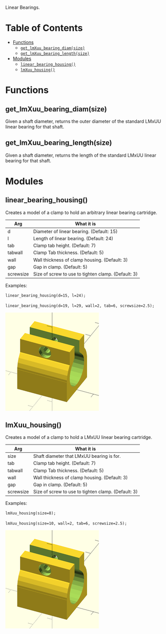 Linear Bearings.

# Table of Contents

- [Functions](#functions)
    - [`get_lmXuu_bearing_diam(size)`](#get_lmxuu_bearing_diamsize)
    - [`get_lmXuu_bearing_length(size)`](#get_lmxuu_bearing_lengthsize)
- [Modules](#modules)
    - [`linear_bearing_housing()`](#linear_bearing_housing)
    - [`lmXuu_housing()`](#lmxuu_housing)



# Functions

## get\_lmXuu\_bearing\_diam(size)
Given a shaft diameter, returns the outer diameter of the standard LMxUU
linear bearing for that shaft.



## get\_lmXuu\_bearing\_length(size)
Given a shaft diameter, returns the length of the standard LMxUU
linear bearing for that shaft.



# Modules

## linear\_bearing\_housing()
Creates a model of a clamp to hold an arbitrary linear bearing cartridge.

Arg       | What it is
--------- | -------------------------------
d         | Diameter of linear bearing. (Default: 15)
l         | Length of linear bearing. (Default: 24)
tab       | Clamp tab height. (Default: 7)
tabwall   | Clamp Tab thickness. (Default: 5)
wall      | Wall thickness of clamp housing. (Default: 3)
gap       | Gap in clamp. (Default: 5)
screwsize | Size of screw to use to tighten clamp. (Default: 3)

Examples:

    linear_bearing_housing(d=15, l=24);

    linear_bearing_housing(d=19, l=29, wall=2, tab=6, screwsize=2.5);

![linear\_bearing\_housing](images/linear_bearings/linear_bearing_housing.png)



## lmXuu\_housing()
Creates a model of a clamp to hold a LMxUU linear bearing cartridge.

Arg       | What it is
--------- | -------------------------------
size      | Shaft diameter that LMxUU bearing is for.
tab       | Clamp tab height. (Default: 7)
tabwall   | Clamp Tab thickness. (Default: 5)
wall      | Wall thickness of clamp housing. (Default: 3)
gap       | Gap in clamp. (Default: 5)
screwsize | Size of screw to use to tighten clamp. (Default: 3)

Examples:

	lmXuu_housing(size=8);

	lmXuu_housing(size=10, wall=2, tab=6, screwsize=2.5);

![lmXuu\_housing](images/linear_bearings/lmXuu_housing.png)



